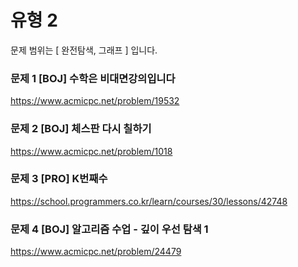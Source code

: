 # 유형 2


문제 범위는 [ 완전탐색,  그래프 ] 입니다.


### 문제 1 [BOJ] 수학은 비대면강의입니다
https://www.acmicpc.net/problem/19532 


### 문제 2 [BOJ] 체스판 다시 칠하기
https://www.acmicpc.net/problem/1018 


### 문제 3 [PRO] K번째수
https://school.programmers.co.kr/learn/courses/30/lessons/42748 


### 문제 4 [BOJ] 알고리즘 수업 - 깊이 우선 탐색 1
https://www.acmicpc.net/problem/24479 